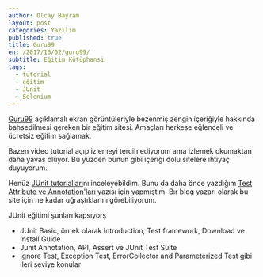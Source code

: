 ```yaml
---
author: Olcay Bayram
layout: post
categories: Yazılım
published: true
title: Guru99
en: /2017/10/02/guru99/
subtitle: Eğitim Kütüphansi
tags:
  - tutorial
  - eğitim
  - JUnit
  - Selenium
---
```

[Guru99](https://www.guru99.com) açıklamalı ekran görüntüleriyle bezenmiş zengin içeriğiyle hakkında bahsedilmesi gereken bir eğitim sitesi. Amaçları herkese eğlenceli ve ücretsiz eğitim sağlamak.

Bazen video tutorial açıp izlemeyi tercih ediyorum ama izlemek okumaktan daha yavaş oluyor. Bu yüzden bunun gibi içeriği dolu sitelere ihtiyaç duyuyorum.

Henüz [JUnit tutorialları](https://www.guru99.com/junit-tutorial.html)nı inceleyebildim. Bunu da daha önce yazdığım [Test Attribute ve Annotation'ları](http://otomatikmuhendis.com/2016/10/09/test-framework-attribute-annotation/) yazısı için yapmıştım. Bır blog yazarı olarak bu site için ne kadar uğraştıklarını görebiliyorum.

JUnit eğitimi şunları kapsıyorş
- JUnit Basic, örnek olarak Introduction, Test framework, Download ve Install Guide
- Junit Annotation, API, Assert ve JUnit Test Suite
- Ignore Test, Exception Test, ErrorCollector and Parameterized Test gibi ileri seviye konular

